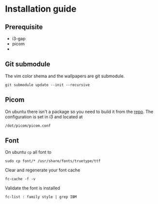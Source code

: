 # Installation guide
## Prerequisite
- i3-gap
- picom
- 

## Git submodule
The vim color shema and the wallpapers are git submodule.
```
git submodule update --init --recursive
```

## Picom
On ubuntu there isn't a package so you need to build it from the [repo](https://github.com/yshui/picom).
The configuration is set in i3 and located at 
```
/dot/picom/picom.conf
```


## Font
On ubuntu `cp` all font to
```
sudo cp font/* /usr/share/fonts/truetype/ttf
```
Clear and regenerate your font cache
```
fc-cache -f -v
```
Validate the font is installed
```
fc-list : family style | grep IBM
```